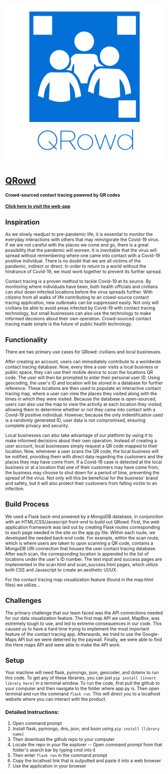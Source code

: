 ![Logo.png](/static/images/qrowdlogo.png)
# [QRowd](https://qrowdapp.herokuapp.com/)
#### Crowd-sourced contact tracing powered by QR codes
#### [Click here to visit the web-app](https://qrowdapp.herokuapp.com/)

## Inspiration
As we slowly readjust to pre-pandemic life, it is essential to monitor the everyday interactions with others that may reinvigorate the Covid-19 virus. If we are not careful with the places we come and go, there is a great possibility that the pandemic will worsen. It is inevitable that the virus will spread without remembering where one came into contact with a Covid-19 positive individual. There is no doubt that we are all victims of the pandemic, indirect or direct. In order to return to a world without the hindrance of Covid-19, we must work together to prevent its further spread.

Contact tracing is a proven method to tackle Covid-19 at its source. By monitoring where individuals have been, both health officials and civilians can shut down infected locations before the virus spreads further. With citizens from all walks of life contributing to an crowd-source contact tracing application, new outbreaks can be suppressed easily. Not only will civilians be able to avoid areas infected by Covid-19 with contact tracing technology, but small businesses can also use the technology to make informed decisions about their own operation. Crowd-sourced contact tracing made simple is the future of public health technology.

## Functionality
There are two primary use cases for QRowd: civilians and local businesses.

After creating an account, users can immediately contribute to a worldwide contact tracing database. Now, every time a user visits a local business or public space, they can use their mobile device to scan the locations QR code. The user will then be prompted to enter their personal user ID. Using geocoding, the user's ID and location will be stored in a database for further reference. These locations are then used to populate an interactive contact tracing map, where a user can view the places they visited along with the times in which they were visited. Because the database is open-sourced, users can also use the map to view the activity at each location they visited, allowing them to determine whether or not they came into contact with a Covid-19 positive individual. However, because the only indentification used is a randomly generated ID, user data is not compromised, ensuring complete privacy and security.

Local businesses can also take advantage of our platform by using it to make informed decisions about their own operation. Instead of creating a user account, local businesses simply request a QR code mapped to their location. Now, whenever a user scans the QR code, the local business will be notified, providing them with direct data regarding the customers and the places they may have come from. If a Covid-19 case is detected at the local business or at a location that one of their customers may have come from, the business may choose to shut down for a period of time, preventing the spread of the virus. Not only will this be beneficial for the business' brand and safety, but it will also protect their customers from falling victim to an infection.

## Build Process
We used a Flask back-end powered by a MongoDB database, in conjunction with an HTML/CSS/Javascript front-end to build out QRowd. First, the web application framework was laid out by creating Flask routes corresponding to each page needed in the site on the app.py file. Within each route, we developed the needed back-end code. For example, within the scan route, which is where users are taken to upon scanning a QR code, contains a MongoDB URI connection that houses the user contact tracing database. After each scan, the corresponding location is appended to the list of locations under the user's ID number. The text input and success pages are implemented in the scan.html and scan_success.html pages, which utilize both CSS and Javascript to create an aesthetic UI/UX.

For the contact tracing map visualization feature (found in the map.html files) we utilize...

## Challenges
The primary challenge that our team faced was the API connections needed for our data visualization feature. The first map API we used, MapBox, was extremely tough to use, and led to extreme consequences in our code. This caused us to have a hard time trying to implement the most important feature of the contact tracing app. Afterwards, we tried to use the Google-Maps API but we were deterred by the paywall. Finally, we were able to find the Here maps API and were able to make the API work.

## Setup
Your machine will need flask, pymongo, json, geocoder, and dotenv to run this code. To get any of these libraries, you can just `pip install [insert library here]` in a terminal window. To run the code, first pull the github to your computer and then navigate to the folder where app.py is. Then open terminal and run the command `flask run`. This will direct you to a localhost website where you can interact with the product.

### Detailed Instructions:
1. Open command prompt
2. Install flask, pymongo, dns, json, and bson using `pip install [library name]`
3. Then download the github repo to your computer
4. Locate the repo in your file explorer
   -- Open command prompt from that folder's search bar by typing cmd into it
5. Then enter `flask run` in the command prompt
6. Copy the localhost link that is outputted and paste it into a web browser
7. Use the application in your browser
